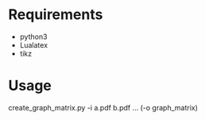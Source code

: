 # Requirements
- python3
- Lualatex
- tikz

# Usage
create_graph_matrix.py -i a.pdf b.pdf ... (-o graph_matrix)
